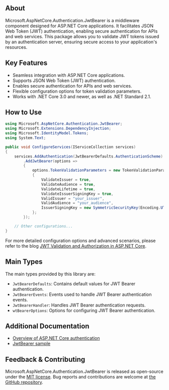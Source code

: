 ## About

Microsoft.AspNetCore.Authentication.JwtBearer is a middleware component designed for ASP.NET Core applications. It facilitates JSON Web Token (JWT) authentication, enabling secure authentication for APIs and web services. This package allows you to validate JWT tokens issued by an authentication server, ensuring secure access to your application's resources.

## Key Features

<!-- The key features of this package -->

* Seamless integration with ASP.NET Core applications.
* Supports JSON Web Token (JWT) authentication.
* Enables secure authentication for APIs and web services.
* Flexible configuration options for token validation parameters.
* Works with .NET Core 3.0 and newer, as well as .NET Standard 2.1.

## How to Use

<!-- A compelling example on how to use this package with code, as well as any specific guidelines for when to use the package -->

```C#
using Microsoft.AspNetCore.Authentication.JwtBearer;
using Microsoft.Extensions.DependencyInjection;
using Microsoft.IdentityModel.Tokens;
using System.Text;

public void ConfigureServices(IServiceCollection services)
{
    services.AddAuthentication(JwtBearerDefaults.AuthenticationScheme)
        .AddJwtBearer(options =>
        {
            options.TokenValidationParameters = new TokenValidationParameters
            {
                ValidateIssuer = true,
                ValidateAudience = true,
                ValidateLifetime = true,
                ValidateIssuerSigningKey = true,
                ValidIssuer = "your_issuer",
                ValidAudience = "your_audience",
                IssuerSigningKey = new SymmetricSecurityKey(Encoding.UTF8.GetBytes("your_secret_key"))
            };
        });

    // Other configurations...
}
```
For more detailed configuration options and advanced scenarios, please refer to the blog [JWT Validation and Authorization in ASP.NET Core](https://devblogs.microsoft.com/dotnet/jwt-validation-and-authorization-in-asp-net-core/).

## Main Types

<!-- The main types provided in this library -->

The main types provided by this library are:

* `JwtBearerDefaults`: Contains default values for JWT Bearer authentication.
* `JwtBearerEvents`: Events used to handle JWT Bearer authentication events.
* `JwtBearerHandler`: Handles JWT Bearer authentication requests.
* `wtBearerOptions`: Options for configuring JWT Bearer authentication.

## Additional Documentation

<!-- Links to further documentation. Remove conceptual documentation if not available for the library. -->

* [Overview of ASP.NET Core authentication](https://learn.microsoft.com/en-us/aspnet/core/security/authentication/?view=aspnetcore-8.0)
* [JwtBearer sample](https://github.com/dotnet/aspnetcore/tree/main/src/Security/Authentication/JwtBearer/samples)

## Feedback & Contributing

<!-- How to provide feedback on this package and contribute to it -->

Microsoft.AspNetCore.Authentication.JwtBearer is released as open-source under the [MIT license](https://licenses.nuget.org/MIT). Bug reports and contributions are welcome at [the GitHub repository](https://github.com/dotnet/aspnetcore).